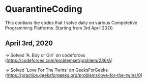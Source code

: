 # QuarantineCoding
This contians the codes that I solve daily on various Competetive Programming Platforms.
Starting from 3rd April 2020.

## April 3rd, 2020

-> Solved 'A. Boy or Girl' on codeforces (https://codeforces.com/problemset/problem/236/A)

-> Solved 'Love For The Twins' on GeeksForGeeks (https://practice.geeksforgeeks.org/problems/love-for-the-twins/0)
